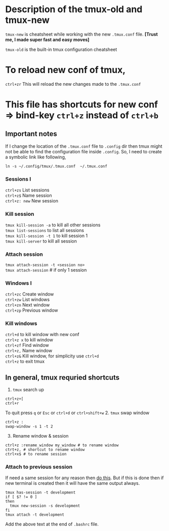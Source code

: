 # Description of the tmux-old and tmux-new
`tmux-new` is cheatsheet while working with the new `.tmux.conf` file. **[Trust me, I made super fast and easy moves]**

`tmux-old` is the built-in tmux configuration cheatsheet

# To reload new conf of tmux, 
`ctrl+zr` This will reload the new changes made to the `.tmux.conf`

# This file has shortcuts for new conf => bind-key `ctrl+z` instead of `ctrl+b`

## Important notes
If I change the location of the `.tmux.conf` file to `.config` dir then tmux might not be able to find the configuration file inside `.config`. 
So, I need to create a symbolic link like following,
```
ln -s ~/.config/tmux/.tmux.conf  ~/.tmux.conf
```

### Sessions I
`ctrl+zs` List sessions<br/>
`ctrl+z$` Name session<br/>
`ctrl+z: new` New session<br/>

### Kill session
`tmux kill-session -a` to kill all other sessions<br/>
`tmux list-sessions` to list all sessions<br/>
`tmux kill-session -t 1` to kill session 1<br/>
`tmux kill-server` to kill all session<br/>

### Attach session
`tmux attach-session -t <session no>`<br/>
`tmux attach-session` # if only 1 session<br/>

### Windows I
`ctrl+zc` Create window<br/>
`ctrl+zw` List windows<br/>
`ctrl+zn` Next window<br/>
`ctrl+zp` Previous window<br/>

### Kill windows
`ctrl+d` to kill window with new conf<br/>
`ctrl+z x` to kill window<br/>
`ctrl+zf` Find window<br/>
`ctrl+z,` Name window<br/>
`ctrl+z&` Kill window, for simplicity use `ctrl+d`<br/>
`ctrl+z` to exit tmux <br/>

## In general, tmux requried shortcuts
1. `tmux` search up
```
ctrl+z+[
ctrl+r
```
To quit press `q` or `Esc` or `ctrl+d` or `ctrl+shift+w`
2. `tmux` swap window
```
ctrl+z :
swap-window -s 1 -t 2
```
3. Rename window & session
```
ctrl+z :rename_window my_window # to rename window
ctrt+z, # shortcut to rename window
ctrl+x$ # to rename session
```


### Attach to previous session
If need a same session for any reason then [do this](https://stackoverflow.com/a/34778112/9263661). But if this is done then if new terminal is created then it will have the same output always.
```
tmux has-session -t development
if [ $? != 0 ]
then
  tmux new-session -s development
fi
tmux attach -t development
```

Add the above text at the end of `.bashrc` file.
